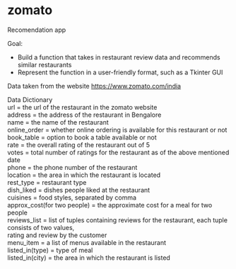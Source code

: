 # zomato
Recomendation app

Goal:
- Build a function that takes in restaurant review data and recommends similar restaurants
- Represent the function in a user-friendly format, such as a Tkinter GUI

Data taken from the website https://www.zomato.com/india

Data Dictionary <br >
url = the url of the restaurant in the zomato website <br >
address = the address of the restaurant in Bengalore <br >
name = the name of the restaurant <br >
online_order = whether online ordering is available for this restaurant or not <br >
book_table = option to book a table available or not <br >
rate = the overall rating of the restaurant out of 5 <br >
votes = total number of ratings for the restaurant as of the above mentioned date <br >
phone = the phone number of the restaurant <br >
location = the area in which the restaurant is located <br >
rest_type = restaurant type <br >
dish_liked = dishes people liked at the restaurant <br >
cuisines = food styles, separated by comma <br >
approx_cost(for two people) = the approximate cost for a meal for two people <br >
reviews_list = list of tuples containing reviews for the restaurant, each tuple consists of two values,<br >
rating and review by the customer <br >
menu_item = a list of menus available in the restaurant <br >
listed_in(type) = type of meal <br >
listed_in(city) = the area in which the restaurant is listed<br >
